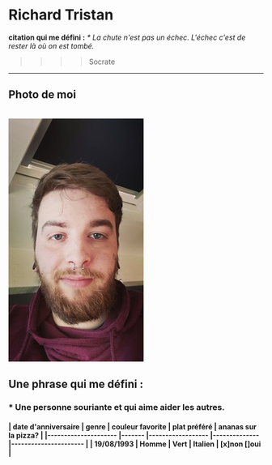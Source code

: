 # Richard Tristan
<b>citation qui me défini :</b>
<i>* La chute n'est pas un échec. L'échec c'est de rester là où on est tombé.</i>
>>>>Socrate
---
## <b>Photo de moi</b>
<br><img src="https://github.com/Richardtristan/challenge-markdown/blob/main/moi.jpg">
<h2><b> Une phrase qui me défini :</b></h2>
<h3><p> * Une personne souriante et qui aime aider les autres. </p></h3>
<h4><p>| date d'anniversaire 	| genre 	| couleur favorite 	| plat préféré 	| ananas sur la pizza? 	|
|---------------------	|-------	|------------------	|--------------	|----------------------	|
| 19/08/1993          	| Homme 	| Vert             	| Italien      	|        [x]non []oui       	|</p></h4>

